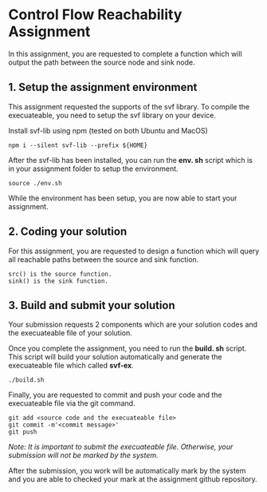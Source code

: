 # Control Flow Reachability Assignment
In this assignment, you are requested to complete a function which will output the path between the source node and sink node.

## 1. Setup the assignment environment 
This assignment requested the supports of the svf library. To compile the execuateable, you need to setup the svf library on your device. 


<summary> Install svf-lib using npm (tested on both Ubuntu and MacOS)</summary>
<pre><code>npm i --silent svf-lib --prefix ${HOME}</pre></code>
 

After the svf-lib has been installed, you can run the **env. sh** script which is in your assignment folder to setup the environment.
<pre><code>source ./env.sh</pre></code>

While the environment has been setup, you are now able to start your assignment.

## 2. Coding your solution
For this assignment, you are requested to design a function which will query all reachable paths between the source and sink function.
```
src() is the source function.
sink() is the sink function.
```
## 3. Build and submit your solution
Your submission requests 2 components which are your solution codes and the execuateable file of your solution.   

Once you complete the assignment, you need to run the **build. sh** script. This script will build your solution automatically and generate the execuateable file which called **svf-ex**.
<pre><code>./build.sh</pre></code>

Finally, you are requested to commit and push your code and the execuateable file via the git command.
```
git add <source code and the execuateable file>
git commit -m'<commit message>'
git push
```
*Note: It is important to submit the execuateable file. Otherwise, your submission will not be marked by the system.*

After the submission, you work will be automatically mark by the system and you are able to checked your mark at the assignment github repository.